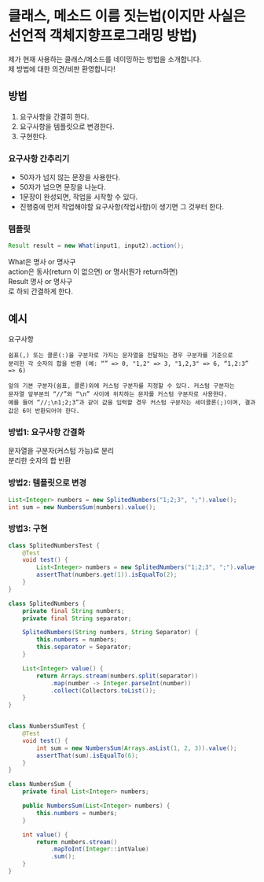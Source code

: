 # 클래스, 메소드 이름 짓는법(이지만 사실은 선언적 객체지향프로그래밍 방법)
제가 현재 사용하는 클래스/메소드를 네이밍하는 방법을 소개합니다.  
제 방법에 대한 의견/비판 환영합니다!

## 방법
1. 요구사항을 간결히 한다.
2. 요구사항을 템플릿으로 변경한다.
3. 구현한다.

### 요구사항 간추리기
* 50자가 넘지 않는 문장을 사용한다.
* 50자가 넘으면 문장을 나눈다.
* 1문장이 완성되면, 작업을 시작할 수 있다.
* 진행중에 먼저 작업해야할 요구사항(작업사항)이 생기면 그 것부터 한다.

### 템플릿
```java
Result result = new What(input1, input2).action();
```

What은 명사 or 명사구  
action은 동사(return 이 없으면) or 명사(뭔가 return하면)  
Result 명사 or 명사구  
로 하되 간결하게 한다.

## 예시
요구사항
```
쉼표(,) 또는 콜론(:)을 구분자로 가지는 문자열을 전달하는 경우 구분자를 기준으로
분리한 각 숫자의 합을 반환 (예: “” => 0, "1,2" => 3, "1,2,3" => 6, “1,2:3” => 6)

앞의 기본 구분자(쉼표, 콜론)외에 커스텀 구분자를 지정할 수 있다. 커스텀 구분자는
문자열 앞부분의 “//”와 “\n” 사이에 위치하는 문자를 커스텀 구분자로 사용한다. 
예를 들어 “//;\n1;2;3”과 같이 값을 입력할 경우 커스텀 구분자는 세미콜론(;)이며, 결과 값은 6이 반환되어야 한다.
```
### 방법1: 요구사항 간결화
문자열을 구분자(커스텀 가능)로 분리  
분리한 숫자의 합 반환

### 방법2: 템플릿으로 변경
```java
List<Integer> numbers = new SplitedNumbers("1;2;3", ";").value();
int sum = new NumbersSum(numbers).value();
```

### 방법3: 구현
```java
class SplitedNumbersTest {
    @Test
    void test() {
        List<Integer> numbers = new SplitedNumbers("1;2;3", ";").value();
        assertThat(numbers.get(1)).isEqualTo(2);
    }
}

class SplitedNumbers {
    private final String numbers;
    private final String separator;

    SplitedNumbers(String numbers, String Separator) {
        this.numbers = numbers;
        this.separator = Separator;
    }

    List<Integer> value() {
        return Arrays.stream(numbers.split(separator))
            .map(number -> Integer.parseInt(number))
            .collect(Collectors.toList());
    }
}


class NumbersSumTest {
    @Test
    void test() {
        int sum = new NumbersSum(Arrays.asList(1, 2, 3)).value();
        assertThat(sum).isEqualTo(6);
    }
}

class NumbersSum {
    private final List<Integer> numbers;

    public NumbersSum(List<Integer> numbers) {
        this.numbers = numbers;
    }

    int value() {
        return numbers.stream()
            .mapToInt(Integer::intValue)
            .sum();
    }
}
```
